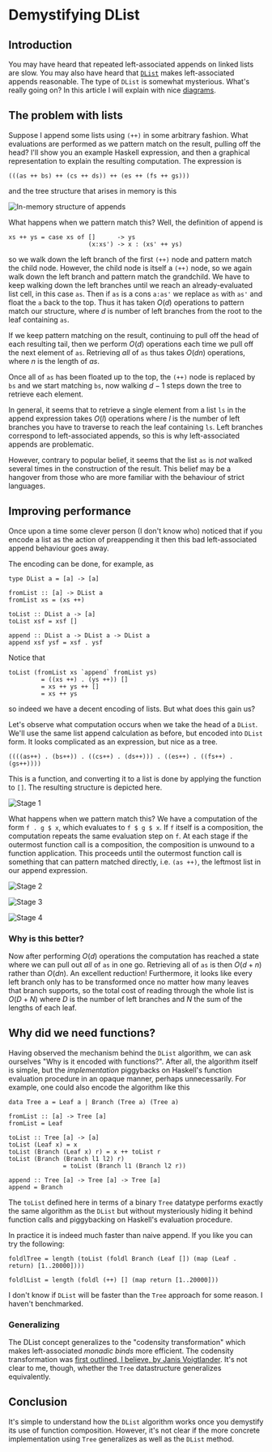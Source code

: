 # Demystifying DList

## Introduction

You may have heard that repeated left-associated appends on linked
lists are slow.  You may also have heard that
[`DList`](http://hackage.haskell.org/package/dlist) makes
left-associated appends reasonable.  The type of `DList` is somewhat
mysterious.  What's really going on?  In this article I will explain
with nice [diagrams](http://projects.haskell.org/diagrams/).

## The problem with lists

Suppose I append some lists using `(++)` in some arbitrary fashion.
What evaluations are performed as we pattern match on the result,
pulling off the head?  I'll show you an example Haskell expression,
and then a graphical representation to explain the resulting
computation.  The expression is

    (((as ++ bs) ++ (cs ++ ds)) ++ (es ++ (fs ++ gs)))

and the tree structure that arises in memory is this

![In-memory structure of appends](../../images/dlist-appends.svg)

What happens when we pattern match this?  Well, the definition of
append is

    xs ++ ys = case xs of []      -> ys
                          (x:xs') -> x : (xs' ++ ys)

so we walk down the left branch of the first `(++)` node and pattern
match the child node.  However, the child node is itself a `(++)`
node, so we again walk down the left branch and pattern match the
grandchild.  We have to keep walking down the left branches until we
reach an already-evaluated list cell, in this case `as`.  Then if `as`
is a cons `a:as'` we replace `as` with `as'` and float the `a` back to
the top.  Thus it has taken $O(d)$ operations to pattern match our
structure, where $d$ is number of left branches from the root to the
leaf containing `as`.

If we keep pattern matching on the result, continuing to pull off the
head of each resulting tail, then we perform $O(d)$ operations each
time we pull off the next element of `as`.  Retrieving *all* of `as`
thus takes $O(dn)$ operations, where $n$ is the length of $as$.

Once all of `as` has been floated up to the top, the `(++)` node is
replaced by `bs` and we start matching `bs`, now walking $d-1$ steps
down the tree to retrieve each element.

In general, it seems that to retrieve a single element from a list
`ls` in the append expression takes $O(l)$ operations where $l$ is the
number of left branches you have to traverse to reach the leaf
containing `ls`.  Left branches correspond to left-associated appends,
so this is why left-associated appends are problematic.

However, contrary to popular belief, it seems that the list `as` is
*not* walked several times in the construction of the result.  This
belief may be a hangover from those who are more familiar with the
behaviour of strict languages.

## Improving performance

Once upon a time some clever person (I don't know who) noticed that if
you encode a list as the action of preappending it then this bad
left-associated append behaviour goes away.

The encoding can be done, for example, as

    type DList a = [a] -> [a]

    fromList :: [a] -> DList a
    fromList xs = (xs ++)

    toList :: DList a -> [a]
    toList xsf = xsf []

    append :: DList a -> DList a -> DList a
    append xsf ysf = xsf . ysf

Notice that

    toList (fromList xs `append` fromList ys)
             = ((xs ++) . (ys ++)) []
             = xs ++ ys ++ []
             = xs ++ ys

so indeed we have a decent encoding of lists.  But what does this gain
us?

Let's observe what computation occurs when we take the head of a
`DList`.  We'll use the same list append calculation as before, but
encoded into `DList` form.  It looks complicated as an expression, but
nice as a tree.

    ((((as++) . (bs++)) . ((cs++) . (ds++))) . ((es++) . ((fs++) . (gs++))))

This is a function, and converting it to a list is done by applying
the function to `[]`.  The resulting structure is depicted here.

![Stage 1](../../images/dlist-eval1.svg)

What happens when we pattern match this?  We have a computation of the
form `f . g $ x`, which evaluates to `f $ g $ x`.  If `f` itself is a
composition, the computation repeats the same evaluation step on `f`.
At each stage if the outermost function call is a composition, the
composition is unwound to a function application.  This proceeds until
the outermost function call is something that can pattern matched
directly, i.e. `(as ++)`, the leftmost list in our append expression.


![Stage 2](../../images/dlist-eval2.svg)

![Stage 3](../../images/dlist-eval3.svg)

![Stage 4](../../images/dlist-eval4.svg)

### Why is this better?

Now after performing $O(d)$ operations the computation has reached a
state where we can pull out *all* of `as` in one go.  Retrieving all
of `as` is then $O(d + n)$ rather than $O(dn)$.  An excellent
reduction!
Furthermore, it looks like every left branch only has to be
transformed once no matter how many leaves that branch supports, so
the total cost of reading through the whole list is $O(D + N)$ where
$D$ is the number of left branches and $N$ the sum of the lengths of
each leaf.

## Why did we need functions?

Having observed the mechanism behind the `DList` algorithm, we can ask
ourselves "Why is it encoded with functions?".  After all, the
algorithm itself is simple, but the *implementation* piggybacks on
Haskell's function evaluation procedure in an opaque manner, perhaps
unnecessarily.  For example, one could also encode the algorithm like
this

    data Tree a = Leaf a | Branch (Tree a) (Tree a)
    
    fromList :: [a] -> Tree [a]
    fromList = Leaf

    toList :: Tree [a] -> [a]
    toList (Leaf x) = x
    toList (Branch (Leaf x) r) = x ++ toList r
    toList (Branch (Branch l1 l2) r)
                   = toList (Branch l1 (Branch l2 r))
    
    append :: Tree [a] -> Tree [a] -> Tree [a]
    append = Branch

The `toList` defined here in terms of a binary `Tree` datatype
performs exactly the same algorithm as the `DList` but without
mysteriously hiding it behind function calls and piggybacking on
Haskell's evaluation procedure.

In practice it is indeed much faster than naive append.  If you like
you can try the following:

    foldlTree = length (toList (foldl Branch (Leaf []) (map (Leaf . return) [1..20000])))
    
    foldlList = length (foldl (++) [] (map return [1..20000]))

I don't know if `DList` will be faster than the `Tree` approach for
some reason.  I haven't benchmarked.

### Generalizing

The DList concept generalizes to the "codensity transformation" which
makes left-associated *monadic binds* more efficient.  The codensity
transformation was [first outlined, I believe, by Janis
Voigtlander](http://www.iai.uni-bonn.de/~jv/mpc08.pdf).  It's not
clear to me, though, whether the `Tree` datastructure generalizes
equivalently.

## Conclusion

It's simple to understand how the `DList` algorithm works once you
demystify its use of function composition.  However, it's not clear if
the more concrete implementation using `Tree` generalizes as well as
the `DList` method.
